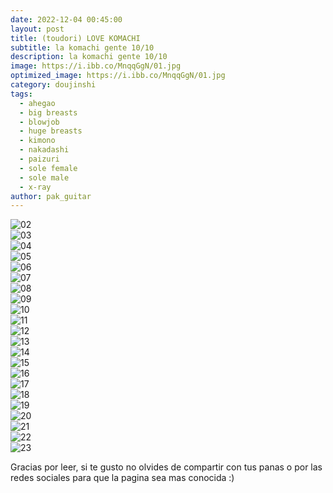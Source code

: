 ```yaml
---
date: 2022-12-04 00:45:00
layout: post
title: (toudori) LOVE KOMACHI 
subtitle: la komachi gente 10/10
description: la komachi gente 10/10
image: https://i.ibb.co/MnqqGgN/01.jpg
optimized_image: https://i.ibb.co/MnqqGgN/01.jpg
category: doujinshi
tags:
  - ahegao
  - big breasts
  - blowjob
  - huge breasts
  - kimono
  - nakadashi
  - paizuri
  - sole female
  - sole male
  - x-ray
author: pak_guitar
---
```


<img src="https://i.ibb.co/GtvcV3D/02.jpg" alt="02" border="0"><br>
<img src="https://i.ibb.co/H2yffp1/03.jpg" alt="03" border="0"><br>
<img src="https://i.ibb.co/StPmR30/04.jpg" alt="04" border="0"><br>
<img src="https://i.ibb.co/9p1ZQ1j/05.jpg" alt="05" border="0"><br>
<img src="https://i.ibb.co/DMGqYzr/06.jpg" alt="06" border="0"><br>
<img src="https://i.ibb.co/XDmxsKb/07.jpg" alt="07" border="0"><br>
<img src="https://i.ibb.co/9tQpXpb/08.jpg" alt="08" border="0"><br>
<img src="https://i.ibb.co/09Cmz0z/09.jpg" alt="09" border="0"><br>
<img src="https://i.ibb.co/Jk3tBBp/10.jpg" alt="10" border="0"><br>
<img src="https://i.ibb.co/r4mphvR/11.jpg" alt="11" border="0"><br>
<img src="https://i.ibb.co/Qf87PBX/12.jpg" alt="12" border="0"><br>
<img src="https://i.ibb.co/t3R5FWT/13.jpg" alt="13" border="0"><br>
<img src="https://i.ibb.co/qBgKbTJ/14.jpg" alt="14" border="0"><br>
<img src="https://i.ibb.co/pXfDsTS/15.jpg" alt="15" border="0"><br>
<img src="https://i.ibb.co/4RpmB3X/16.jpg" alt="16" border="0"><br>
<img src="https://i.ibb.co/ByfQNSs/17.jpg" alt="17" border="0"><br>
<img src="https://i.ibb.co/Jn7HNZr/18.jpg" alt="18" border="0"><br>
<img src="https://i.ibb.co/XXHPbFk/19.jpg" alt="19" border="0"><br>
<img src="https://i.ibb.co/fdN5bfq/20.jpg" alt="20" border="0"><br>
<img src="https://i.ibb.co/YZVTH44/21.jpg" alt="21" border="0"><br>
<img src="https://i.ibb.co/pzdddVq/22.jpg" alt="22" border="0"><br>
<img src="https://i.ibb.co/RT4dgJ0/23.jpg" alt="23" border="0"><br>

Gracias por leer, si te gusto no olvides de compartir
con tus panas o por las redes sociales para que la
pagina sea mas conocida :)

